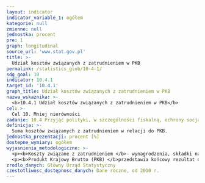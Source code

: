 ```yaml
---
layout: indicator
indicator_variable_1: ogółem
kategorie: null
zmienne: null
jednostka: procent
pre: 1
graph: longitudinal
source_url: 'www.stat.gov.pl'
title: >-
  Udział kosztów związanych z zatrudnieniem w PKB
permalink: /statistics_glob/10-4-1/
sdg_goal: 10
indicator: 10.4.1
target_id: '10.4.1'
graph_title: Udział kosztów związanych z zatrudnieniem w PKB
nazwa_wskaznika: >-
  <b>10.4.1 Udział kosztów związanych z zatrudnieniem w PKB</b>
cel: >-
  Cel 10. Mniej nierówności
zadanie: 10.4 Przyjąć polityki, w szczególności fiskalną, ochrony socjalnej i wynagrodzeń oraz stopniowo osiągać większą równość
definicja: >-
  Suma kosztów związanych z zatrudnieniem w relacji do PKB.
jednostka_prezentacji: procent [%]
dostepne_wymiary: ogółem
wyjasnienia_metodologiczne: >-
  <p><b>Koszty związane z zatrudnieniem </b>- wynagrodzenia, składki na ubezpieczenia społeczne płacone przez pracodawców powiększone o składki na Fundusz Pracy oraz inne koszty związane z zatrudnieniem, np.: nagrody, stypendia fundowaneoraz premie niezaliczone do wynagrodzeń, a także odpisy na zakładowy fundusz świadczeń socjalnych, diety delegacji służbowych, diety poselskie i senatorskie — w przypadku dochodów w sektorze gospodarstw domowych określone jako „inne dochody związane z pracą najemną”  wynagrodzenia dotyczą kwot zarachowanych w koszty działalności danego okresu, nie ujmują zatem wypłat z tytułu udziału w zysku i w nadwyżce bilansowej w spółdzielniach.</p>
  <p><b>Produkt Krajowy Brutto (PKB) </b>przedstawia końcowy rezultat działalności wszystkich podmiotów gospodarki narodowej w danym roku. Produkt krajowy brutto równa się sumie wartości dodanej brutto wytworzonej przez wszystkie krajowe jednostki instytucjonalne powiększonej o podatki od produktów i pomniejszonej o dotacje do produktów. Produkt krajowy brutto jest liczony zgodnie z obowiązującymi w krajach Unii Europejskiej zasadami Europejskiego Systemu Rachunków Narodowych i Regionalnych (ESA 2010) oraz zaleceniami Eurostatu. Produkt krajowy brutto jest liczony w cenach rynkowych.</p>
zrodlo_danych: Główny Urząd Statystyczny
czestotliwosc_dostępnosc_danych: Dane roczne, od 2010 r.
---
```

